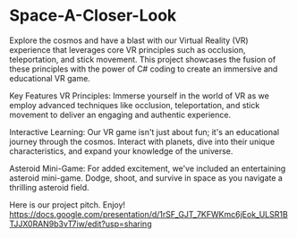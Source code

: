 # Space-A-Closer-Look

Explore the cosmos and have a blast with our Virtual Reality (VR) experience that leverages core VR principles such as occlusion, teleportation, and stick movement. This project showcases the fusion of these principles with the power of C# coding to create an immersive and educational VR game.

Key Features
VR Principles: Immerse yourself in the world of VR as we employ advanced techniques like occlusion, teleportation, and stick movement to deliver an engaging and authentic experience.

Interactive Learning: Our VR game isn't just about fun; it's an educational journey through the cosmos. Interact with planets, dive into their unique characteristics, and expand your knowledge of the universe.

Asteroid Mini-Game: For added excitement, we've included an entertaining asteroid mini-game. Dodge, shoot, and survive in space as you navigate a thrilling asteroid field.

Here is our project pitch. Enjoy!
https://docs.google.com/presentation/d/1rSF_GJT_7KFWKmc6jEok_ULSR1BTJJX0RAN9b3vT7iw/edit?usp=sharing
